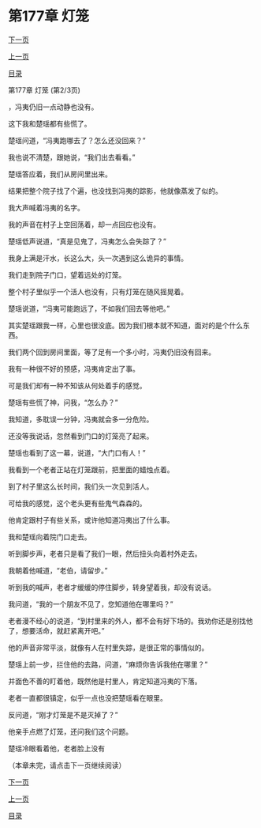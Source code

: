 <h1>第177章   灯笼</h1>
            <div><p><a href="./530_%E7%AC%AC177%E7%AB%A0_%E7%81%AF%E7%AC%BC.md">下一页</a></p><p><a href="./528_%E7%AC%AC177%E7%AB%A0_%E7%81%AF%E7%AC%BC.md">上一页</a></p><p><a href="../">目录</a></p></div>
            <div><p>第177章   灯笼 (第2/3页)</p><p>，冯夷仍旧一点动静也没有。</p><p>这下我和楚瑶都有些慌了。</p><p>楚瑶问道，“冯夷跑哪去了？怎么还没回来？”</p><p>我也说不清楚，跟她说，“我们出去看看。”</p><p>楚瑶答应着，我们从房间里出来。</p><p>结果把整个院子找了个遍，也没找到冯夷的踪影，他就像蒸发了似的。</p><p>我大声喊着冯夷的名字。</p><p>我的声音在村子上空回荡着，却一点回应也没有。</p><p>楚瑶低声说道，“真是见鬼了，冯夷怎么会失踪了？”</p><p>我身上满是汗水，长这么大，头一次遇到这么诡异的事情。</p><p>我们走到院子门口，望着远处的灯笼。</p><p>整个村子里似乎一个活人也没有，只有灯笼在随风摇晃着。</p><p>楚瑶说道，“冯夷可能跑远了，不如我们回去等他吧。”</p><p>其实楚瑶跟我一样，心里也很没底。因为我们根本就不知道，面对的是个什么东西。</p><p>我们两个回到房间里面，等了足有一个多小时，冯夷仍旧没有回来。</p><p>我有一种很不好的预感，冯夷肯定出了事。</p><p>可是我们却有一种不知该从何处着手的感觉。</p><p>楚瑶有些慌了神，问我，“怎么办？”</p><p>我知道，多耽误一分钟，冯夷就会多一分危险。</p><p>还没等我说话，忽然看到门口的灯笼亮了起来。</p><p>楚瑶也看到了这一幕，说道，“大门口有人！”</p><p>我看到一个老者正站在灯笼跟前，把里面的蜡烛点着。</p><p>到了村子里这么长时间，我们头一次见到活人。</p><p>可给我的感觉，这个老头更有些鬼气森森的。</p><p>他肯定跟村子有些关系，或许他知道冯夷出了什么事。</p><p>我和楚瑶向着院门口走去。</p><p>听到脚步声，老者只是看了我们一眼，然后扭头向着村外走去。</p><p>我朝着他喊道，“老伯，请留步。”</p><p>听到我的喊声，老者才缓缓的停住脚步，转身望着我，却没有说话。</p><p>我问道，“我的一个朋友不见了，您知道他在哪里吗？”</p><p>老者漫不经心的说道，“到村里来的外人，都不会有好下场的。我劝你还是别找他了，想要活命，就赶紧离开吧。”</p><p>他的声音非常平淡，就像有人在村里失踪，是很正常的事情似的。</p><p>楚瑶上前一步，拦住他的去路，问道，“麻烦你告诉我他在哪里？”</p><p>并面色不善的盯着他，既然他是村里人，肯定知道冯夷的下落。</p><p>老者一直都很镇定，似乎一点也没把楚瑶看在眼里。</p><p>反问道，“刚才灯笼是不是灭掉了？”</p><p>他亲手点燃了灯笼，还问我们这个问题。</p><p>楚瑶冷眼看着他，老者脸上没有</p><p>（本章未完，请点击下一页继续阅读）</p></div>
            <div><p><a href="./530_%E7%AC%AC177%E7%AB%A0_%E7%81%AF%E7%AC%BC.md">下一页</a></p><p><a href="./528_%E7%AC%AC177%E7%AB%A0_%E7%81%AF%E7%AC%BC.md">上一页</a></p><p><a href="../">目录</a></p></div>